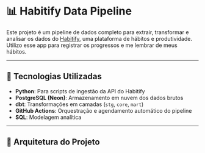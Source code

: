 # 📊 Habitify Data Pipeline

Este projeto é um pipeline de dados completo para extrair, transformar e analisar os dados do [Habitify](https://docs.habitify.me/), uma plataforma de hábitos e produtividade. Utilizo esse app para registrar os progressos e me lembrar de meus hábitos.

---

## 🔧 Tecnologias Utilizadas

- **Python**: Para scripts de ingestão da API do Habitify
- **PostgreSQL (Neon)**: Armazenamento em nuvem dos dados brutos
- **dbt**: Transformações em camadas (`stg`, `core`, `mart`)
- **GitHub Actions**: Orquestração e agendamento automático do pipeline
- **SQL**: Modelagem analítica

---

## 🧠 Arquitetura do Projeto

